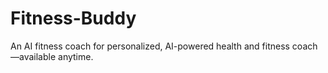 # Fitness-Buddy
An AI  fitness coach for personalized, AI-powered health and fitness coach—available anytime. 
